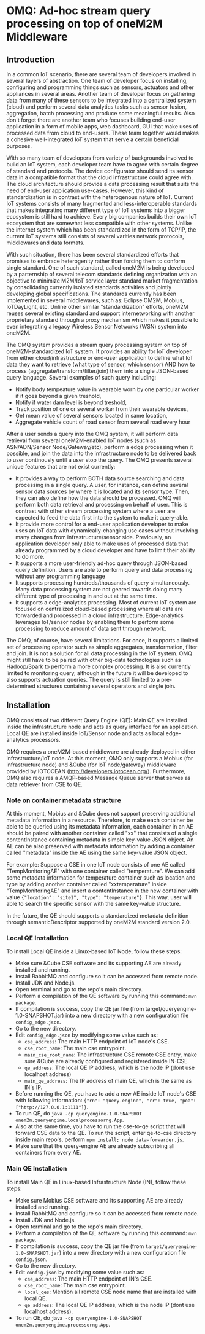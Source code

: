 # OMQ: Ad-hoc stream query processing on top of oneM2M Middleware

## Introduction

In a common IoT scenario, there are several team of developers involved in several layers of abstraction. 
One team of developer focus on installing, configuring and programming things such as sensors, actuators and other appliances in several areas. Another team of developer focus on gathering data from many of these sensors to be integrated into a centralized system (cloud) and perform several data analytics tasks such as sensor fusion, aggregation, batch processing and produce some meaningful results. 
Also don't forget there are another team who focuses building end-user application in a form of mobile apps, web dashboard, GUI that make uses of processed data from cloud to end-users.
These team together would makes a cohesive well-integrated IoT system that serve a certain beneficial purposes.

With so many team of developers from variety of backgrounds involved to build an IoT system, each developer team have to agree with certain degree of standard and protocols. 
The device configurator should send its sensor data in a compatible format that the cloud infrastructure could agree with. 
The cloud architecture should provide a data processing result that suits the need of end-user application use-cases.
However, this kind of standardization is in contrast with the heterogenous nature of IoT.
Current IoT systems consists of many fragmented and less-interoperable standards that makes integrating many different type of IoT systems into a bigger ecosystem is still hard to achieve.
Every big companies builds their own IoT ecosystem that are somewhat less compatible with other systems.
Unlike the internet system which has been standardized in the form of TCP/IP, the current IoT systems still consists of several varities network protocols, middlewares and data formats.

With such situation, there has been several standardized efforts that promises to embrace heterogenity rather than forcing them to conform single standard.
One of such standard, called oneM2M is being developed by a parternship of several telecom standards defining organization with an objective to minimize M2M/IoT service layer standard market fragmentation by consolidating currently isolated standards activities and jointly developing global specifications.
The standards currently has been implemented in several middlewares, such as: Eclipse OM2M, Mobius, IoTDayLight, etc.
Unline other similar "standardization" efforts, oneM2M reuses several existing standard and support internetworking with another proprietary standard through a proxy mechanism which makes it possible to even integrating a legacy Wireless Sensor Networks (WSN) system into oneM2M.

The OMQ system provides a stream query processing system on top of oneM2M-standardized IoT system.
It provides an ability for IoT developer from either cloud/infrastructure or end-user application to define what IoT data they want to retrieve (what type of sensor, which sensor) AND how to process (aggregate/transform/filter/join) them into a single JSON-based query language.
Several examples of such query including:

  * Notify body tempeature value in wearable worn by one particular worker if it goes beyond a given treshold,
  * Notify if water dam level is beyond treshold,
  * Track position of one or several worker from their wearable devices,
  * Get mean value of several sensors located in same location,
  * Aggregate vehicle count of road sensor from several road every hour

After a user sends a query into the OMQ system, it will perform data retrieval from several oneM2M-enabled IoT nodes (such as ASN/ADN/Sensor Node/Gateway/etc), perform a edge processing when it possible, and join the data into the infrastructure node to be delivered back to user continously until a user stop the query.
The OMQ presents several unique features that are not exist currently:

  * It provides a way to perform BOTH data source searching and data processing in a single query. A user, for instance, can define several sensor data sources by where it is located and its sensor type. Then, they can also define how the data should be processed. OMQ will perform both data retrieval and processing on behalf of user. This is contrast with other stream processing system where a user are expected to feed the data first into the system to make it query-able.
  * It provide more control for a end-user  application developer to make uses an IoT data with dynamically-changing use cases without involving many changes from infrastructure/sensor side. Previously, an application developer only able to make uses of processed data that already programmed by a cloud developer and have to limit their ability to do more.
  * It supports a more user-friendly ad-hoc query through JSON-based query definition. Users are able to perform query and data processing without any programming language
  * It supports processing hundreds/thousands of query simultaneously. Many data processing system are not geared towards doing many different type of processing in and out at the same time.
  * It supports a edge-analytics processing. Most of current IoT system are focused on centralized cloud-based processing where all data are forwarded and processed in a cloud infrastructure. Edge-analytics leverages IoT/sensor nodes by enabling them to perform some processing to reduce amount of data sent through network.

The OMQ, of course, have several limitations.
For once, It supports a limited set of processing operator such as simple aggregates, transformation, filter and join. 
It is not a solution for all data processing in the IoT system. 
OMQ might still have to be paired with other big-data technologies such as Hadoop/Spark to perform a more complex processing.
It is also currently limited to monitoring query, although in the future it will be developed to also supports actuation queries.
The query is still limited to a pre-determined structures containing several operators and single join.

## Installation

OMQ consists of two different Query Engine (QE): Main QE are installed inside the infrastructure node and acts as query interface for an application. Local QE are installed inside IoT/Sensor node and acts as local edge-analytics processors.

OMQ requires a oneM2M-based middleware are already deployed in either infrastructure/IoT node.
At this moment, OMQ only supports a Mobius (for infrastructure node) and &Cube (for IoT node/gateway) middleware provided by IOTOCEAN (http://developers.iotocean.org/).
Furthermore, OMQ also requires a AMQP-based Messaqe Queue server that serves as data retriever from CSE to QE.

### Note on container metadata structure

At this moment, Mobius and &Cube does not support preserving additional metadata information in a resource. Therefore, to make each container be able to be queried using its metadata information, each container in an AE should be paired with another container called "xx<containerName>" that consists of a single contentInstance containing metadata in simple key-value JSON object.
An AE can be also preserved with metadata information by adding a container called "metadata" inside the AE using the same key-value JSON object.

For example: Suppose a CSE in one IoT node consists of one AE called "TempMonitoringAE" with one container called "temperature". We can add some metadata information for temperature container such as location and type by adding another container called "xxtemperature" inside "TempMonitoringAE" and insert a contentInstance in the new container with value `{"location": "site1", "type": "temperature"}`. This way, user will able to search the specific sensor with the same key-value structure.

In the future, the QE should supports a standardized metadata definition through semanticDescriptor supported by oneM2M standard version 2.0.


### Local QE Installation

To install Local QE inside a Linux-based IoT Node, follow these steps:

  - Make sure &Cube CSE software and its supporting AE are already installed and running.
  - Install RabbitMQ and configure so it can be accessed from remote node.
  - Install JDK and Node.js.
  - Open terminal and go to the repo's main directory.
  - Perform a compilation of the QE software by running this command: `mvn package`.
  - If compilation is success, copy the QE jar file (from target/queryengine-1.0-SNAPSHOT.jar) into a new directory with a new configuration file `config_edge.json`.
  - Go to the new directory.
  - Edit `config_edge.json` by modifying some value such as:
    - `cse_address`: The main HTTP endpoint of IoT node's CSE.
    - `cse_root_name`: The main cse entrypoint.
    - `main_cse_root_name`: The infrastructure CSE remote CSE entry, make sure &Cube are already configured and registered inside IN-CSE.
    - `qe_address`: The local QE IP address, which is the node IP (dont use localhost address)
    - `main_qe_address`: The IP address of main QE, which is the same as IN's IP.
  - Before running the QE, you have to add a new AE inside IoT node's CSE with following information: `{"rn": "query-engine", "rr": true, "poa": ["http://127.0.0.1:1111"]}`.
  - To run QE, do `java -cp queryengine-1.0-SNAPSHOT onem2m.queryengine.localprocessorng.App`.
  - Also at the same time, you have to run the cse-to-qe script that will forward CSE data to the QE. To run the script, enter qe-to-cse directory inside main repo's, perform `npm install; node data-forwarder.js`. 
  - Make sure that the query-engine AE are already subscribing all containers from every AE.

### Main QE Installation

To install Main QE in Linux-based Infrastructure Node (IN), follow these steps:

  - Make sure Mobius CSE software and its supporting AE are already installed and running.
  - Install RabbitMQ and configure so it can be accessed from remote node.
  - Install JDK and Node.js.
  - Open terminal and go to the repo's main directory.
  - Perform a compilation of the QE software by running this command: `mvn package`.
  - If compilation is success, copy the QE jar file (from `target/queryengine-1.0-SNAPSHOT.jar`) into a new directory with a new configuration file `config.json`.
  - Go to the new directory.
  - Edit `config.json` by modifying some value such as:
    - `cse_address`: The main HTTP endpoint of IN's CSE.
    - `cse_root_name`: The main cse entrypoint.
    - `local_qes`: Mention all remote CSE node name that are installed with local QE.
    - `qe_address`: The local QE IP address, which is the node IP (dont use localhost address).
  - To run QE, do `java -cp queryengine-1.0-SNAPSHOT onem2m.queryengine.processorng.App`.

